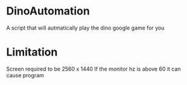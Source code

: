 # DinoAutomation
 A script that will autmatically play the dino google game for you

 # Limitation
 Screen required to be 2560 x 1440 
 If the monitor hz is above 60 it can cause program
